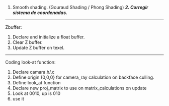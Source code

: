1. Smooth shading. (Gouraud Shading / Phong Shading)
***2. Corregir sistema de coordenadas.***



------
Zbuffer: 
1. Declare and initialize  a float buffer.
2. Clear Z buffer.
3. Update Z buffer on texel.
------
Coding look-at function:
1. Declare camara.h/.c
2. Define origin {0,0,0} for camera_ray calculation on backface culling.
3. Define look_at function
4. Declare new proj_matrix to use on matrix_calculations on update
5. Look at 0010, up is 010
6. use it
